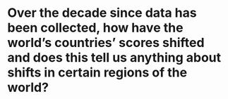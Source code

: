 # Over the decade since data has been collected, how have the world’s countries’ scores shifted and does this tell us anything about shifts in certain regions of the world?

